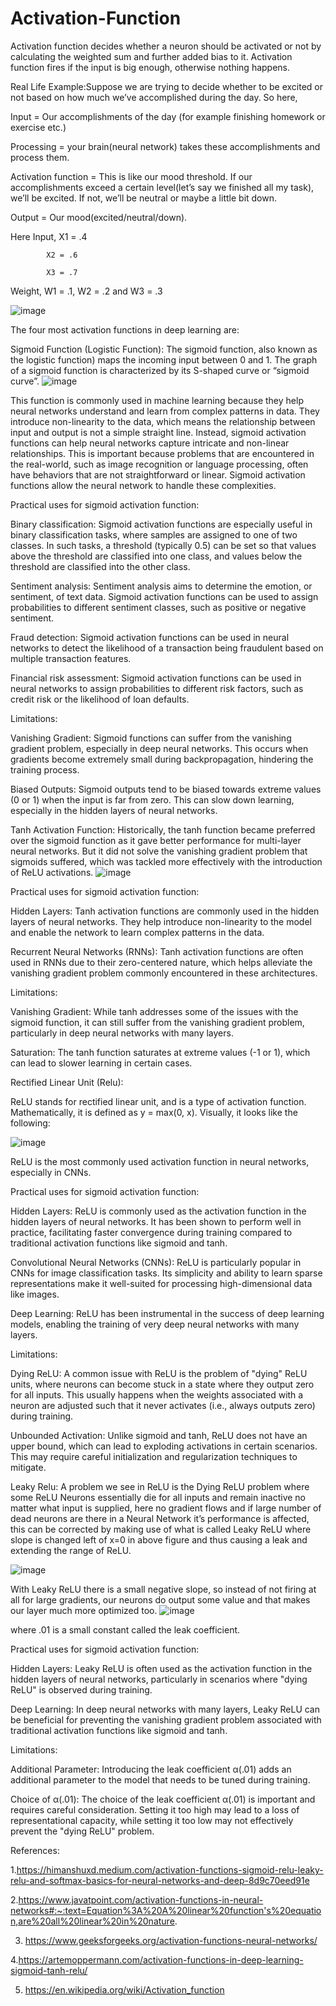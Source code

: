 # Activation-Function
Activation function decides whether a neuron should be activated or not by calculating the weighted sum and further added bias to it. Activation function fires if the input is big enough, otherwise nothing happens. 

Real Life Example:Suppose we are trying to decide whether to be excited or not based on how much we’ve accomplished during the day. So here,  

Input = Our accomplishments of the day (for example finishing homework or exercise etc.) 

Processing = your brain(neural network) takes these accomplishments and process them. 

Activation function = This is like our mood threshold. If our accomplishments exceed a certain level(let’s say we finished all my task), we’ll be excited. If not, we’ll be neutral or maybe a little bit down. 

Output = Our mood(excited/neutral/down). 

 

 

Here Input, X1 = .4 

            X2 = .6 

            X3 = .7 

Weight, W1 = .1, W2 = .2 and W3 = .3 

![image](https://github.com/TahminaAnondi/Activation-Function/assets/68536783/9cfabc33-6be2-4634-87b4-10313c5977d7)


The four most activation functions in deep learning are: 

Sigmoid Function (Logistic Function): The sigmoid function, also known as the logistic function) maps the incoming input between 0 and 1. The graph of a sigmoid function is characterized by its S-shaped curve or “sigmoid curve”. 
![image](https://github.com/TahminaAnondi/Activation-Function/assets/68536783/ec1d9196-c224-4009-bd61-c1c5b743a7ce)

This function is commonly used in machine learning because they help neural networks understand and learn from complex patterns in data. They introduce non-linearity to the data, which means the relationship between input and output is not a simple straight line. Instead, sigmoid activation functions can help neural networks capture intricate and non-linear relationships. This is important because problems that are encountered in the real-world, such as image recognition or language processing, often have behaviors that are not straightforward or linear. Sigmoid activation functions allow the neural network to handle these complexities. 

 Practical uses for sigmoid activation function: 

Binary classification: Sigmoid activation functions are especially useful in binary classification tasks, where samples are assigned to one of two classes. In such tasks, a threshold (typically 0.5) can be set so that values above the threshold are classified into one class, and values below the threshold are classified into the other class. 

Sentiment analysis: Sentiment analysis aims to determine the emotion, or sentiment, of text data. Sigmoid activation functions can be used to assign probabilities to different sentiment classes, such as positive or negative sentiment. 

Fraud detection: Sigmoid activation functions can be used in neural networks to detect the likelihood of a transaction being fraudulent based on multiple transaction features. 

Financial risk assessment: Sigmoid activation functions can be used in neural networks to assign probabilities to different risk factors, such as credit risk or the likelihood of loan defaults. 

Limitations: 

Vanishing Gradient: Sigmoid functions can suffer from the vanishing gradient problem, especially in deep neural networks. This occurs when gradients become extremely small during backpropagation, hindering the training process. 

Biased Outputs: Sigmoid outputs tend to be biased towards extreme values (0 or 1) when the input is far from zero. This can slow down learning, especially in the hidden layers of neural networks. 

 

Tanh Activation Function: Historically, the tanh function became preferred over the sigmoid function as it gave better performance for multi-layer neural networks. But it did not solve the vanishing gradient problem that sigmoids suffered, which was tackled more effectively with the introduction of ReLU activations. 
![image](https://github.com/TahminaAnondi/Activation-Function/assets/68536783/738226c3-1690-44cf-847a-ad1a55d8034c)

 

Practical uses for sigmoid activation function: 

Hidden Layers: Tanh activation functions are commonly used in the hidden layers of neural networks. They help introduce non-linearity to the model and enable the network to learn complex patterns in the data. 

Recurrent Neural Networks (RNNs): Tanh activation functions are often used in RNNs due to their zero-centered nature, which helps alleviate the vanishing gradient problem commonly encountered in these architectures. 

Limitations: 

Vanishing Gradient: While tanh addresses some of the issues with the sigmoid function, it can still suffer from the vanishing gradient problem, particularly in deep neural networks with many layers. 

Saturation: The tanh function saturates at extreme values (-1 or 1), which can lead to slower learning in certain cases. 

Rectified Linear Unit (Relu):  

ReLU stands for rectified linear unit, and is a type of activation function. Mathematically, it is defined as y = max(0, x). Visually, it looks like the following: 

 ![image](https://github.com/TahminaAnondi/Activation-Function/assets/68536783/522c18bd-1aaa-4907-bab1-96e5dc4069e4)


ReLU is the most commonly used activation function in neural networks, especially in CNNs. 

Practical uses for sigmoid activation function: 

Hidden Layers: ReLU is commonly used as the activation function in the hidden layers of neural networks. It has been shown to perform well in practice, facilitating faster convergence during training compared to traditional activation functions like sigmoid and tanh. 

Convolutional Neural Networks (CNNs): ReLU is particularly popular in CNNs for image classification tasks. Its simplicity and ability to learn sparse representations make it well-suited for processing high-dimensional data like images. 

Deep Learning: ReLU has been instrumental in the success of deep learning models, enabling the training of very deep neural networks with many layers. 

Limitations: 

Dying ReLU: A common issue with ReLU is the problem of "dying" ReLU units, where neurons can become stuck in a state where they output zero for all inputs. This usually happens when the weights associated with a neuron are adjusted such that it never activates (i.e., always outputs zero) during training. 

Unbounded Activation: Unlike sigmoid and tanh, ReLU does not have an upper bound, which can lead to exploding activations in certain scenarios. This may require careful initialization and regularization techniques to mitigate. 

 

Leaky Relu: A problem we see in ReLU is the Dying ReLU problem where some ReLU Neurons essentially die for all inputs and remain inactive no matter what input is supplied, here no gradient flows and if large number of dead neurons are there in a Neural Network it’s performance is affected, this can be corrected by making use of what is called Leaky ReLU where slope is changed left of x=0 in above figure and thus causing a leak and extending the range of ReLU. 

 ![image](https://github.com/TahminaAnondi/Activation-Function/assets/68536783/572cac5d-392b-4e08-8cbf-2c6d03a90663)


With Leaky ReLU there is a small negative slope, so instead of not firing at all for large gradients, our neurons do output some value and that makes our layer much more optimized too. 
![image](https://github.com/TahminaAnondi/Activation-Function/assets/68536783/a1c1963b-cccf-40f8-9308-62001d6c2185)

where .01 is a small constant called the leak coefficient. 

Practical uses for sigmoid activation function: 

Hidden Layers: Leaky ReLU is often used as the activation function in the hidden layers of neural networks, particularly in scenarios where "dying ReLU" is observed during training. 

Deep Learning: In deep neural networks with many layers, Leaky ReLU can be beneficial for preventing the vanishing gradient problem associated with traditional activation functions like sigmoid and tanh. 

Limitations: 

Additional Parameter: Introducing the leak coefficient α(.01) adds an additional parameter to the model that needs to be tuned during training. 

Choice of α(.01): The choice of the leak coefficient α(.01) is important and requires careful consideration. Setting it too high may lead to a loss of representational capacity, while setting it too low may not effectively prevent the "dying ReLU" problem. 

References: 

1.https://himanshuxd.medium.com/activation-functions-sigmoid-relu-leaky-relu-and-softmax-basics-for-neural-networks-and-deep-8d9c70eed91e 

2.https://www.javatpoint.com/activation-functions-in-neural-networks#:~:text=Equation%3A%20A%20linear%20function's%20equation,are%20all%20linear%20in%20nature. 

3. https://www.geeksforgeeks.org/activation-functions-neural-networks/ 

4.https://artemoppermann.com/activation-functions-in-deep-learning-sigmoid-tanh-relu/ 

5. https://en.wikipedia.org/wiki/Activation_function 
